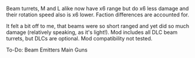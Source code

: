 Beam turrets, M and L alike now have x6 range but do x6 less damage and their rotation speed also is x6 lower. Faction differences are accounted for.

It felt a bit off to me, that beams were so short ranged and yet did so much damage (relatively speaking, as it's light!).
Mod includes all DLC beam turrets, but DLCs are optional. Mod compatibility not tested.


To-Do:
Beam Emitters Main Guns